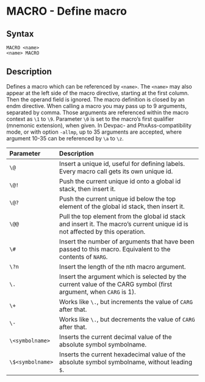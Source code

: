 # MACRO - Define macro

## Syntax
```assembly
MACRO <name>
<name> MACRO
```

## Description
Defines a macro which can be referenced by `<name>`.
The `<name>` may also appear at the left side of the macro directive, starting at the first column. Then the operand field is ignored. The macro definition is closed by an endm directive. When calling a macro you may pass up to 9 arguments, separated by comma. Those arguments are referenced within the macro context as `\1` to `\9`. Parameter `\0` is set to the macro’s first qualifier (mnemonic extension), when given. In Devpac- and PhxAss-compatibility mode, or with option `-allmp`, up to 35 arguments are accepted, where argument 10-35 can be referenced by `\a` to `\z`.

|Parameter|Description|
|:--------|:----------|
|`\@`|Insert a unique id, useful for defining labels. Every macro call gets its own unique id.|
|`\@!`|Push the current unique id onto a global id stack, then insert it.|
|`\@?`|Push the current unique id below the top element of the global id stack, then insert it.|
|`\@@`|Pull the top element from the global id stack and insert it. The macro’s current unique id is not affected by this operation.|
|`\#`|Insert the number of arguments that have been passed to this macro. Equivalent to the contents of `NARG`.|
|`\?n`|Insert the length of the nth macro argument.|
|`\.`|Insert the argument which is selected by the current value of the CARG symbol (first argument, when `CARG` is 1).|
|`\+`|Works like `\.`, but increments the value of `CARG` after that.|
|`\-`|Works like `\.`, but decrements the value of `CARG` after that.|
|`\<symbolname>`|Inserts the current decimal value of the absolute symbol symbolname.|
|`\$<symbolname>`|Inserts the current hexadecimal value of the absolute symbol symbolname, without leading `$`.|
